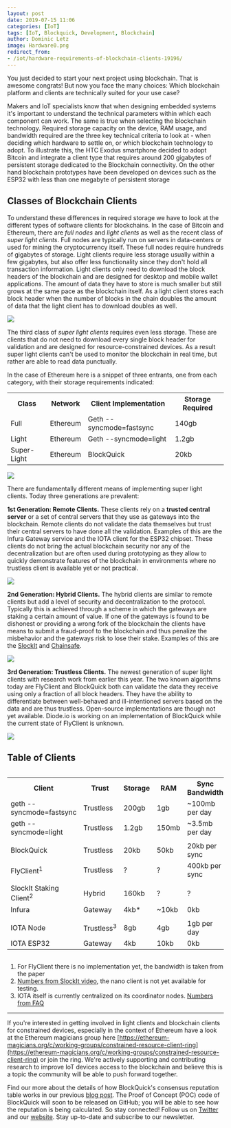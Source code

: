 ```yaml
---
layout: post
date: 2019-07-15 11:06
categories: [IoT]
tags: [IoT, Blockquick, Development, Blockchain]
author: Dominic Letz
image: Hardware0.png
redirect_from:
- /iot/hardware-requirements-of-blockchain-clients-19196/
---
```


You just decided to start your next project using blockchain. That is awesome congrats! But now you face the many choices: Which blockchain platform and clients are technically suited for your use case?

Makers and IoT specialists know that when designing embedded systems it's important to understand the technical parameters within which each component can work. The same is true when selecting the blockchain technology. Required storage capacity on the device, RAM usage, and bandwidth required are the three key technical criteria to look at - when deciding which hardware to settle on, or which blockchain technology to adopt. To illustrate this, the HTC Exodus smartphone decided to adopt Bitcoin and integrate a client type that requires around 200 gigabytes of persistent storage dedicated to the Blockchain connectivity. On the other hand blockchain prototypes have been developed on devices such as the ESP32 with less than one megabyte of persistent storage

## Classes of Blockchain Clients

To understand these differences in required storage we have to look at the different types of software clients for blockchains. In the case of Bitcoin and Ethereum, there are _full nodes_ and _light clients_ as well as the recent class of _super light clients_. Full nodes are typically run on servers in data-centers or used for mining the cryptocurrency itself. These full nodes require hundreds of gigabytes of storage. Light clients require less storage usually within a few gigabytes, but also offer less functionality since they don't hold all transaction information. Light clients only need to download the block headers of the blockchain and are designed for desktop and mobile wallet applications. The amount of data they have to store is much smaller but still grows at the same pace as the blockchain itself. As a light client stores each block header when the number of blocks in the chain doubles the amount of data that the light client has to download doubles as well.

![](../assets/img/blog/Hardware1.png)

The third class of _super light clients_ requires even less storage. These are clients that do not need to download every single block header for validation and are designed for resource-constrained devices. As a result super light clients can't be used to monitor the blockchain in real time, but rather are able to read data punctually.

In the case of Ethereum here is a snippet of three entrants, one from each category, with their storage requirements indicated:

<table>
<tr>
 <th>Class</th>
 <th>Network</th>
 <th>Client Implementation</th>
 <th>Storage Required</th>
</tr>
<tr>
 <td>Full</td>
 <td>Ethereum</td>
 <td>Geth --syncmode=fastsync</td>
 <td>140gb</td>
</tr>
<tr>
 <td>Light</td>
 <td>Ethereum</td>
 <td>Geth --syncmode=light</td>
 <td>1.2gb</td>
</tr>
<tr>
 <td>Super-Light</td>
 <td>Ethereum</td>
 <td>BlockQuick</td>
 <td>20kb</td>
</tr>
</table>

![](../assets/img/blog/Hardware2.png)

There are fundamentally different means of implementing super light clients. Today three generations are prevalent:

**1st Generation: Remote Clients.** These clients rely on a **trusted central server** or a set of central servers that they use as gateways into the blockchain. Remote clients do not validate the data themselves but trust their central servers to have done all the validation. Examples of this are the Infura Gateway service and the IOTA client for the ESP32 chipset. These clients do not bring the actual blockchain security nor any of the decentralization but are often used during prototyping as they allow to quickly demonstrate features of the blockchain in environments where no trustless client is available yet or not practical.

![](../assets/img/blog/Hardware3.png)

**2nd Generation: Hybrid Clients.** The hybrid clients are similar to remote clients but add a level of security and decentralization to the protocol. Typically this is achieved through a scheme in which the gateways are staking a certain amount of value. If one of the gateways is found to be dishonest or providing a wrong fork of the blockchain the clients have means to submit a fraud-proof to the blockchain and thus penalize the misbehavior and the gateways risk to lose their stake. Examples of this are the [SlockIt](https://slock.it) and [Chainsafe](https://chainsafe.io/).

![](../assets/img/blog/Hardware4.png)

**3rd Generation: Trustless Clients.** The newest generation of super light clients with research work from earlier this year. The two known algorithms today are FlyClient and BlockQuick both can validate the data they receive using only a fraction of all block headers. They have the ability to differentiate between well-behaved and ill-intentioned servers based on the data and are thus trustless. Open-source implementations are though not yet available. Diode.io is working on an implementation of BlockQuick while the current state of FlyClient is unknown.

![](../assets/img/blog/Hardware5.png)

## Table of Clients

<div style="overflow: auto">
<table>
<tr>
 <th>Client</th>
 <th>Trust</th>
 <th>Storage </th>
 <th>RAM </th>
 <th>Sync Bandwidth</th>
</tr>
<tr>
 <td>geth --syncmode=fastsync</td>
 <td>Trustless</td>
 <td>200gb</td>
 <td>1gb</td>
 <td>~100mb per day</td>
</tr>
<tr>
 <td>geth --syncmode=light</td>
 <td>Trustless</td>
 <td>1.2gb</td>
 <td>150mb</td>
 <td>~3.5mb per day</td>
</tr>
<tr>
 <td></td>
 <td></td>
 <td></td>
 <td></td>
 <td></td>
</tr>
<tr>
 <td>BlockQuick</td>
 <td>Trustless</td>
 <td>20kb</td>
 <td>50kb</td>
 <td>20kb per sync</td>
</tr>
<tr>
 <td>FlyClient<sup>1</sup></td>
 <td>Trustless</td>
 <td>?</td>
 <td>?</td>
 <td>400kb per sync</td>
</tr>
<tr>
 <td></td>
 <td></td>
 <td></td>
 <td></td>
 <td></td>
</tr>
<tr>
 <td>SlockIt Staking Client<sup>2</sup></td>
 <td>Hybrid</td>
 <td>160kb</td>
 <td>?</td>
 <td>?</td>
</tr>
<tr>
 <td>Infura</td>
 <td>Gateway</td>
 <td>4kb*</td>
 <td>~10kb</td>
 <td>0kb</td>
</tr>
<tr>
 <td></td>
 <td></td>
 <td></td>
 <td></td>
 <td></td>
</tr>
<tr>
 <td>IOTA Node</td>
 <td>Trustless<sup>3</sup></td>
 <td>8gb</td>
 <td>4gb</td>
 <td>1gb per day</td>
</tr>
<tr>
 <td>IOTA ESP32</td>
 <td>Gateway</td>
 <td>4kb</td>
 <td>10kb</td>
 <td>0kb</td>
</tr>
</table>
</div>

1. For FlyClient there is no implementation yet, the bandwidth is taken from the paper
2. [Numbers from SlockIt video](https://www.youtube.com/watch?time_continue=107&v=EDJWb3fWB1w), the nano client is not yet available for testing.
3. IOTA itself is currently centralized on its coordinator nodes. [Numbers from FAQ](https://www.iota.org/get-started/faqs)

---

If you're interested in getting involved in light clients and blockchain clients for constrained devices, especially in the context of Ethereum have a look at the Ethereum magicians group here [https://ethereum-magicians.org/c/working-groups/constrained-resource-client-ring](https://ethereum-magicians.org/c/working-groups/constrained-resource-client-ring) or join the ring. We're actively supporting and contributing research to improve IoT devices access to the blockchain and believe this is a topic the community will be able to push forward together.

Find our more about the details of how BlockQuick's consensus reputation table works in our previous [blog post](/blockquick/blockquick-consensus-reputation-table-explained-19182/). The Proof of Concept (POC) code of BlockQuick will soon to be released on GitHub; you will be able to see how the reputation is being calculated. So stay connected! Follow us on [Twitter](https://twitter.com/diode_chain) and our [website](https://diode.io/). Stay up-to-date and subscribe to our newsletter.